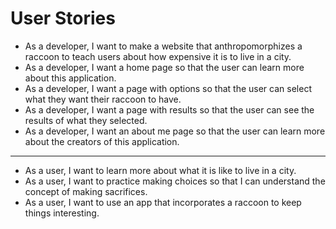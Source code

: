 # User Stories

- As a developer, I want to make a website that anthropomorphizes a raccoon to teach users about how expensive it is to live in a city.
- As a developer, I want a home page so that the user can learn more about this application.
- As a developer, I want a page with options so that the user can select what they want their raccoon to have.
- As a developer, I want a page with results so that the user can see the results of what they selected.
- As a developer, I want an about me page so that the user can learn more about the creators of this application.

---

- As a user, I want to learn more about what it is like to live in a city.
- As a user, I want to practice making choices so that I can understand the concept of making sacrifices.
- As a user, I want to use an app that incorporates a raccoon to keep things interesting.